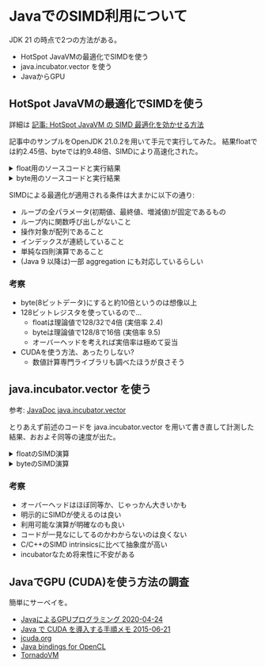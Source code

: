 # JavaでのSIMD利用について

JDK 21 の時点で2つの方法がある。

* HotSpot JavaVMの最適化でSIMDを使う
* java.incubator.vector を使う
* JavaからGPU

## HotSpot JavaVMの最適化でSIMDを使う

詳細は [記事: HotSpot JavaVM の SIMD 最適化を効かせる方法](https://qiita.com/torao@github/items/be883ca5486a41fe96d6)

記事中のサンプルをOpenJDK 21.0.2を用いて手元で実行してみた。
結果floatでは約2.45倍、byteでは約9.48倍、SIMDにより高速化された。

<details>
<summary>float用のソースコードと実行結果</summary>

floatを対象としたコード:

```java
import java.util.Arrays;

public class J8SIMD {
    private static final int SIZE = 1024 * 1024;
    private static final float[] a = new float[SIZE];
    private static final float[] b = new float[SIZE];
    static {
        Arrays.fill(a, (float)1);
        Arrays.fill(b, (float)2);
    }
    public static void vectorAdd(){
        for(int i=0; i<a.length; i++){
            a[i] += b[i];
        }
    }
    public static void main(String[] args){
        // warming up
        for(int i=0; i<100; i++) vectorAdd();
        // measure
        long t0 = System.currentTimeMillis();
        for(int i=0; i<10000; i++){
            vectorAdd();
        }
        long t1 = System.currentTimeMillis();
        System.out.printf("vectorAdd: %,d[msec]", t1 - t0);
    }
}
```

floatを対象とした実行結果:

```console
$ javac J8SIMD.java

$ java -XX:+UseSuperWord J8SIMD
vectorAdd: 1,529[msec]

$ java -XX:-UseSuperWord J8SIMD
vectorAdd: 3,745[msec]
```

SIMDを使うことで約2.45倍高速化している。
</details>


<details>
<summary>byte用のソースコードと実行結果</summary>

byteを対象としたコード:

```java
import java.util.Arrays;

public class J8SIMD {
    private static final int SIZE = 1024 * 1024;
    private static final byte[] a = new byte[SIZE];
    private static final byte[] b = new byte[SIZE];
    static {
        Arrays.fill(a, (byte)1);
        Arrays.fill(b, (byte)2);
    }
    public static void vectorAdd(){
        for(int i=0; i<a.length; i++){
            a[i] += b[i];
        }
    }
    public static void main(String[] args){
        // warming up
        for(int i=0; i<100; i++) vectorAdd();
        // measure
        long t0 = System.currentTimeMillis();
        for(int i=0; i<10000; i++){
            vectorAdd();
        }
        long t1 = System.currentTimeMillis();
        System.out.printf("vectorAdd: %,d[msec]", t1 - t0);
    }
}
```

byteを対象とした実行結果:

```console
$ javac J8SIMD.java

$ java -XX:+UseSuperWord J8SIMD
vectorAdd: 360[msec]

$ java -XX:-UseSuperWord J8SIMD
vectorAdd: 3,411[msec]
```

SIMDを使うことで約9.48倍高速化している。
</details>

SIMDによる最適化が適用される条件は大まかに以下の通り:

* ループの全パラメータ(初期値、最終値、増減値)が固定であるもの
* ループ内に関数呼び出しがないこと
* 操作対象が配列であること
* インデックスが連続していること
* 単純な四則演算であること
* (Java 9 以降は)一部 aggregation にも対応しているらしい

### 考察

* byte(8ビットデータ)にすると約10倍というのは想像以上
* 128ビットレジスタを使っているので…
    * floatは理論値で128/32で4倍 (実倍率 2.4)
    * byteは理論値で128/8で16倍 (実倍率 9.5)
    * オーバーヘッドを考えれば実倍率は極めて妥当
* CUDAを使う方法、あったりしない?
    * 数値計算専門ライブラリも調べたほうが良さそう

## java.incubator.vector を使う

参考: [JavaDoc java.incubator.vector](https://docs.oracle.com/javase/jp/21/docs/api/jdk.incubator.vector/jdk/incubator/vector/package-summary.html)

とりあえず前述のコードを java.incubator.vector を用いて書き直して計測した結果、おおよそ同等の速度が出た。

<details>
<summary>floatのSIMD演算</summary>

```java
import java.util.Arrays;

import jdk.incubator.vector.FloatVector;
import jdk.incubator.vector.VectorMask;
import jdk.incubator.vector.VectorSpecies;

public class SIMDVectorFloat {
    static final int SIZE = 1024 * 1024;
    static final float[] a = new float[SIZE];
    static final float[] b = new float[SIZE];

    static final VectorSpecies<Float> SPECIES = FloatVector.SPECIES_PREFERRED;

    static {
        Arrays.fill(a, (float)1);
        Arrays.fill(b, (float)2);
    }

    public static void vectorAdd(){
        for (int i = 0; i < a.length; i += SPECIES.length()) {
            VectorMask<Float> m = SPECIES.indexInRange(i, a.length);
            FloatVector va = FloatVector.fromArray(SPECIES, a, i, m);
            FloatVector vb = FloatVector.fromArray(SPECIES, b, i, m);
            FloatVector vc = va.add(vb);
            vc.intoArray(a, i);
        }
    }
    public static void main(String[] args){
        // warming up
        for(int i=0; i<100; i++) vectorAdd();
        // measure
        long t0 = System.currentTimeMillis();
        for(int i=0; i<10000; i++){
            vectorAdd();
        }
        long t1 = System.currentTimeMillis();
        System.out.printf("vectorAdd: %,d[msec]", t1 - t0);
    }
}
```

```console
$ javac --add-modules jdk.incubator.vector SIMDVectorFloat.java
警告: 実験的なモジュールを使用しています: jdk.incubator.vector
警告1個

$ java  --add-modules jdk.incubator.vector SIMDVectorFloat
WARNING: Using incubator modules: jdk.incubator.vector
vectorAdd: 1,759[msec]
```
</details>

<details>
<summary>byteのSIMD演算</summary>

```java
import java.util.Arrays;

import jdk.incubator.vector.ByteVector;
import jdk.incubator.vector.VectorMask;
import jdk.incubator.vector.VectorSpecies;

public class SIMDVectorByte {
    static final int SIZE = 1024 * 1024;
    static final byte[] a = new byte[SIZE];
    static final byte[] b = new byte[SIZE];

    static final VectorSpecies<Byte> SPECIES = ByteVector.SPECIES_PREFERRED;

    static {
        Arrays.fill(a, (byte)1);
        Arrays.fill(b, (byte)2);
    }

    public static void vectorAdd(){
        for (int i = 0; i < a.length; i += SPECIES.length()) {
            VectorMask<Byte> m = SPECIES.indexInRange(i, a.length);
            ByteVector va = ByteVector.fromArray(SPECIES, a, i, m);
            ByteVector vb = ByteVector.fromArray(SPECIES, b, i, m);
            ByteVector vc = va.add(vb);
            vc.intoArray(a, i);
        }
    }
    public static void main(String[] args){
        // warming up
        for(int i=0; i<100; i++) vectorAdd();
        // measure
        long t0 = System.currentTimeMillis();
        for(int i=0; i<10000; i++){
            vectorAdd();
        }
        long t1 = System.currentTimeMillis();
        System.out.printf("vectorAdd: %,d[msec]", t1 - t0);
    }
}
```

```console
$ javac --add-modules jdk.incubator.vector SIMDVectorByte.java
警告: 実験的なモジュールを使用しています: jdk.incubator.vector
警告1個

$ java --add-modules jdk.incubator.vector SIMDVectorByte.java
WARNING: Using incubator modules: jdk.incubator.vector
vectorAdd: 347[msec]
```
</details>

### 考察

* オーバーヘッドはほぼ同等か、じゃっかん大きいかも
* 明示的にSIMDが使えるのは良い
* 利用可能な演算が明確なのも良い
* コードが一見なにしてるのかわからないのは良くない
* C/C++のSIMD intrinsicsに比べて抽象度が高い
* incubatorなため将来性に不安がある

## JavaでGPU (CUDA)を使う方法の調査

簡単にサーベイを。

* [JavaによるGPUプログラミング 2020-04-24](https://blogs.oracle.com/otnjp/post/programming-the-gpu-in-java-ja)
* [Java で CUDA を導入する手順メモ 2015-06-21](https://kano.arkoak.com/2015/06/21/jcuda/)
* [jcuda.org](http://javagl.de/jcuda.org/)
* [Java bindings for OpenCL](http://www.jocl.org/)
* [TornadoVM](https://www.tornadovm.org/)
